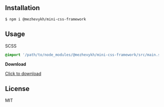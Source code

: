 ## Installation
    $ npm i @mezhevykh/mini-css-framework
## Usage

SCSS

```scss
@import '/path/to/node_modules/@mezhevykh/mini-css-framework/src/main.scss';
```

**Download**

[Click to download](https://github.com/mezhevykh223571/mini-css-framework/archive/master.zip)

## License

MIT

